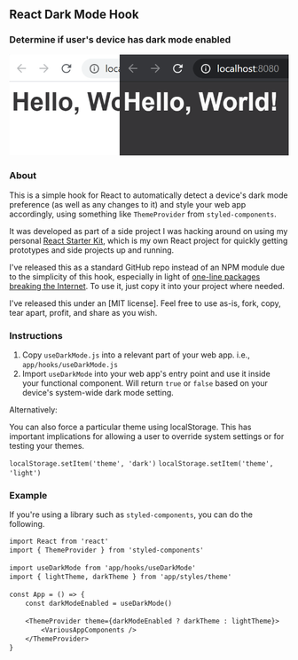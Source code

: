 ## React Dark Mode Hook

### Determine if user's device has dark mode enabled

![dark mode screenshot](https://raw.githubusercontent.com/daveschumaker/react-dark-mode-hook/master/hello_world.png)

### About

This is a simple hook for React to automatically detect a device's dark mode preference (as well as any changes to it) and style your web app accordingly, using something like `ThemeProvider` from `styled-components`.

It was developed as part of a side project I was hacking around on using my personal [React Starter Kit](https://github.com/daveschumaker/react-starter), which is my own React project for quickly getting prototypes and side projects up and running.

I've released this as a standard GitHub repo instead of an NPM module due to the simplicity of this hook, especially in light of [one-line packages breaking the Internet](https://news.ycombinator.com/item?id=22979245). To use it, just copy it into your project where needed.

I've released this under an [MIT license]. Feel free to use as-is, fork, copy, tear apart, profit, and share as you wish.

### Instructions

1. Copy `useDarkMode.js` into a relevant part of your web app. i.e., `app/hooks/useDarkMode.js`
2. Import `useDarkMode` into your web app's entry point and use it inside your functional component. Will return `true` or `false` based on your device's system-wide dark mode setting.

Alternatively:

You can also force a particular theme using localStorage. This has important implications for allowing a user to override system settings or for testing your themes.

`localStorage.setItem('theme', 'dark')`
`localStorage.setItem('theme', 'light')`

### Example

If you're using a library such as `styled-components`, you can do the following.

```
import React from 'react'
import { ThemeProvider } from 'styled-components'

import useDarkMode from 'app/hooks/useDarkMode'
import { lightTheme, darkTheme } from 'app/styles/theme'

const App = () => {
    const darkModeEnabled = useDarkMode()

    <ThemeProvider theme={darkModeEnabled ? darkTheme : lightTheme}>
        <VariousAppComponents />
    </ThemeProvider>
}

```
